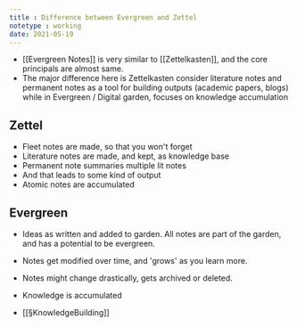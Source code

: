 ```yaml
---
title : Difference between Evergreen and Zettel
notetype : working
date: 2021-05-19
---
```


- [[Evergreen Notes]] is very similar to [[Zettelkasten]], and the core principals are almost same.
- The major difference here is Zettelkasten consider literature notes and permanent notes as a tool for building outputs (academic papers, blogs) while in Evergreen / Digital garden, focuses on knowledge accumulation 

## Zettel
- Fleet notes are made, so that you won't forget
- Literature notes are made, and kept, as knowledge base
- Permanent note summaries multiple lit notes
- And that leads to some kind of output
- Atomic notes are accumulated

## Evergreen
- Ideas as written and added to garden. All notes are part of the garden, and has a potential to be evergreen.
- Notes get modified over time, and 'grows' as you learn more.
- Notes might change drastically, gets archived or deleted.
- Knowledge is accumulated

- [[§KnowledgeBuilding]]